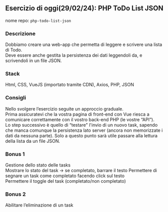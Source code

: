 ## Esercizio di oggi(29/02/24): PHP ToDo List JSON

nome repo: `php-todo-list-json`

### Descrizione
Dobbiamo creare una web-app che permetta di leggere e scrivere una lista di Todo.  
Deve essere anche gestita la persistenza dei dati leggendoli da, e scrivendoli in un file JSON.  

### Stack
Html, CSS, VueJS (importato tramite CDN), Axios, PHP, JSON

### Consigli
Nello svolgere l’esercizio seguite un approccio graduale.  
Prima assicuratevi che la vostra pagina di front-end con Vue riesca a comunicare correttamente con il vostro back-end PHP (le vostre “API”).  
Lo step successivo è quello di “testare" l'invio di un nuovo task, sapendo che manca comunque la persistenza lato server (ancora non memorizzate i dati da nessuna parte).
Solo a questo punto sarà utile passare alla lettura della lista da un file JSON.  

### Bonus 1
Gestione dello stato delle tasks  
Mostrare lo stato del task → se completato, barrare il testo
Permettere di segnare un task come completato facendo click sul testo  
Permettere il toggle del task (completato/non completato)

### Bonus 2
Abilitare l’eliminazione di un task
